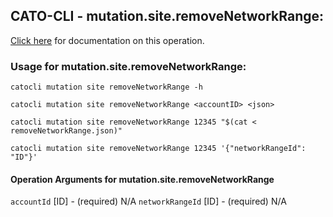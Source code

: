 
## CATO-CLI - mutation.site.removeNetworkRange:
[Click here](https://api.catonetworks.com/documentation/#mutation-removeNetworkRange) for documentation on this operation.

### Usage for mutation.site.removeNetworkRange:

`catocli mutation site removeNetworkRange -h`

`catocli mutation site removeNetworkRange <accountID> <json>`

`catocli mutation site removeNetworkRange 12345 "$(cat < removeNetworkRange.json)"`

`catocli mutation site removeNetworkRange 12345 '{"networkRangeId": "ID"}'`

#### Operation Arguments for mutation.site.removeNetworkRange ####
`accountId` [ID] - (required) N/A 
`networkRangeId` [ID] - (required) N/A 
